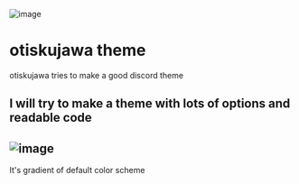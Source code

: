 ![image](https://user-images.githubusercontent.com/49094075/153770567-7a15ef97-4627-4108-aad7-06bf696809b5.png)
# otiskujawa theme
otiskujawa tries to make a good discord theme

I will try to make a theme with lots of options and readable code
---
![image](https://user-images.githubusercontent.com/49094075/153770434-640a2946-e29a-44a6-bd22-0fa1264b9ee2.png)
---
It's gradient of default color scheme
